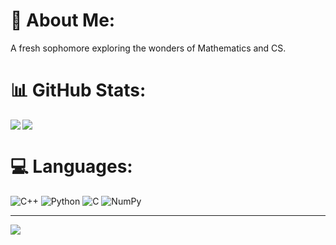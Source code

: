 # 🎯 About Me:
A fresh sophomore exploring the wonders of Mathematics and CS. 


# 📊 GitHub Stats:
<img align="left" src="https://github-readme-stats.vercel.app/api?username=TMTien3004&theme=nightowl&hide_border=false&include_all_commits=false&count_private=false"/>
<img align="center" src="https://github-readme-stats.vercel.app/api/top-langs/?username=TMTien3004&theme=nightowl&hide_border=false&include_all_commits=false&count_private=false&layout=compact" />
<br/>

# 💻 Languages:
![C++](https://img.shields.io/badge/c++-%2300599C.svg?style=for-the-badge&logo=c%2B%2B&logoColor=white) ![Python](https://img.shields.io/badge/python-3670A0?style=for-the-badge&logo=python&logoColor=ffdd54) ![C](https://img.shields.io/badge/c-%2300599C.svg?style=for-the-badge&logo=c&logoColor=white) ![NumPy](https://img.shields.io/badge/numpy-%23013243.svg?style=for-the-badge&logo=numpy&logoColor=white)

---
[![](https://visitcount.itsvg.in/api?id=TMTien3004&icon=2&color=8)](https://visitcount.itsvg.in)

<!-- Proudly created with GPRM ( https://gprm.itsvg.in ) -->

